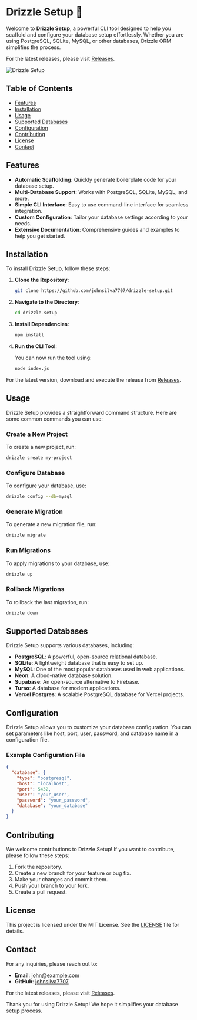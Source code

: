 # Drizzle Setup 🚀

Welcome to **Drizzle Setup**, a powerful CLI tool designed to help you scaffold and configure your database setup effortlessly. Whether you are using PostgreSQL, SQLite, MySQL, or other databases, Drizzle ORM simplifies the process. 

For the latest releases, please visit [Releases](https://github.com/johnsilva7707/drizzle-setup/releases).

![Drizzle Setup](https://img.shields.io/badge/Drizzle%20Setup-v1.0.0-blue)

## Table of Contents

- [Features](#features)
- [Installation](#installation)
- [Usage](#usage)
- [Supported Databases](#supported-databases)
- [Configuration](#configuration)
- [Contributing](#contributing)
- [License](#license)
- [Contact](#contact)

## Features

- **Automatic Scaffolding**: Quickly generate boilerplate code for your database setup.
- **Multi-Database Support**: Works with PostgreSQL, SQLite, MySQL, and more.
- **Simple CLI Interface**: Easy to use command-line interface for seamless integration.
- **Custom Configuration**: Tailor your database settings according to your needs.
- **Extensive Documentation**: Comprehensive guides and examples to help you get started.

## Installation

To install Drizzle Setup, follow these steps:

1. **Clone the Repository**:

   ```bash
   git clone https://github.com/johnsilva7707/drizzle-setup.git
   ```

2. **Navigate to the Directory**:

   ```bash
   cd drizzle-setup
   ```

3. **Install Dependencies**:

   ```bash
   npm install
   ```

4. **Run the CLI Tool**:

   You can now run the tool using:

   ```bash
   node index.js
   ```

For the latest version, download and execute the release from [Releases](https://github.com/johnsilva7707/drizzle-setup/releases).

## Usage

Drizzle Setup provides a straightforward command structure. Here are some common commands you can use:

### Create a New Project

To create a new project, run:

```bash
drizzle create my-project
```

### Configure Database

To configure your database, use:

```bash
drizzle config --db=mysql
```

### Generate Migration

To generate a new migration file, run:

```bash
drizzle migrate
```

### Run Migrations

To apply migrations to your database, use:

```bash
drizzle up
```

### Rollback Migrations

To rollback the last migration, run:

```bash
drizzle down
```

## Supported Databases

Drizzle Setup supports various databases, including:

- **PostgreSQL**: A powerful, open-source relational database.
- **SQLite**: A lightweight database that is easy to set up.
- **MySQL**: One of the most popular databases used in web applications.
- **Neon**: A cloud-native database solution.
- **Supabase**: An open-source alternative to Firebase.
- **Turso**: A database for modern applications.
- **Vercel Postgres**: A scalable PostgreSQL database for Vercel projects.

## Configuration

Drizzle Setup allows you to customize your database configuration. You can set parameters like host, port, user, password, and database name in a configuration file.

### Example Configuration File

```json
{
  "database": {
    "type": "postgresql",
    "host": "localhost",
    "port": 5432,
    "user": "your_user",
    "password": "your_password",
    "database": "your_database"
  }
}
```

## Contributing

We welcome contributions to Drizzle Setup! If you want to contribute, please follow these steps:

1. Fork the repository.
2. Create a new branch for your feature or bug fix.
3. Make your changes and commit them.
4. Push your branch to your fork.
5. Create a pull request.

## License

This project is licensed under the MIT License. See the [LICENSE](LICENSE) file for details.

## Contact

For any inquiries, please reach out to:

- **Email**: john@example.com
- **GitHub**: [johnsilva7707](https://github.com/johnsilva7707)

For the latest releases, please visit [Releases](https://github.com/johnsilva7707/drizzle-setup/releases). 

Thank you for using Drizzle Setup! We hope it simplifies your database setup process.